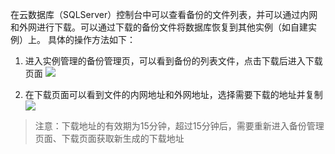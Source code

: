 在云数据库（SQLServer）控制台中可以查看备份的文件列表，并可以通过内网和外网进行下载。可以通过下载的备份文件将数据库恢复到其他实例（如自建实例）上。
具体的操作方法如下：
1.	进入实例管理的备份管理页，可以看到备份的列表文件，点击下载后进入下载页面
![](//mccdn.qcloud.com/static/img/762dab96125449451e58f2e2e37b5c16/image.png)

2.	在下载页面可以看到文件的内网地址和外网地址，选择需要下载的地址并复制
![](//mccdn.qcloud.com/static/img/c02c800977f3d80fc2af1cfee235d927/image.png)

>注意：下载地址的有效期为15分钟，超过15分钟后，需要重新进入备份管理页面、下载页面获取新生成的下载地址
